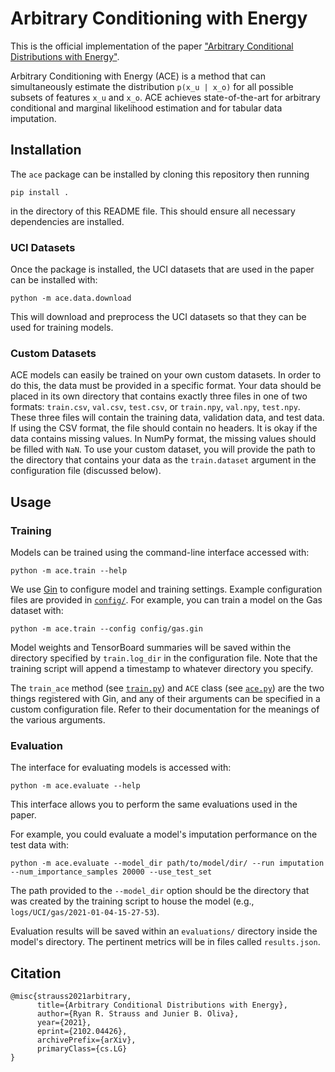 [1]: https://arxiv.org/abs/2102.04426

# Arbitrary Conditioning with Energy

This is the official implementation of the paper ["Arbitrary Conditional Distributions
with Energy"][1].

Arbitrary Conditioning with Energy (ACE) is a method that can simultaneously estimate
the distribution `p(x_u | x_o)` for all possible subsets of features `x_u` and `x_o`. 
ACE achieves state-of-the-art for arbitrary conditional and marginal likelihood
estimation and for tabular data imputation.

## Installation

The `ace` package can be installed by cloning this repository then running
```
pip install .
```
in the directory of this README file. This should ensure all necessary dependencies
are installed.

### UCI Datasets

Once the package is installed, the UCI datasets that are used in the paper can be
installed with:
```
python -m ace.data.download
```
This will download and preprocess the UCI datasets so that they can be used for
training models.

### Custom Datasets

ACE models can easily be trained on your own custom datasets. In order to do this,
the data must be provided in a specific format. Your data should be placed in its own
directory that contains exactly three files in one of two formats:
`train.csv`, `val.csv`, `test.csv`, or `train.npy`, `val.npy`, `test.npy`. These
three files will contain the training data, validation data, and test data. If using
the CSV format, the file should contain no headers. It is okay if the data contains
missing values. In NumPy format, the missing values should be filled with `NaN`.
To use your custom dataset, you will provide the path to the directory that contains
your data as the `train.dataset` argument in the configuration file (discussed below).

## Usage

### Training

Models can be trained using the command-line interface accessed with:
```
python -m ace.train --help
```
We use [Gin](https://github.com/google/gin-config) to configure model and training
settings. Example configuration files are provided in [`config/`](config). For
example, you can train a model on the Gas dataset with:
```
python -m ace.train --config config/gas.gin
```
Model weights and TensorBoard summaries will be saved within the directory specified by
`train.log_dir` in the configuration file. Note that the training script will append a
timestamp to whatever directory you specify.

The `train_ace` method (see [`train.py`](ace/train.py)) and `ACE` class
(see [`ace.py`](ace/ace.py)) are the two things registered with Gin, and any of their
arguments can be specified in a custom configuration file. Refer to their documentation
for the meanings of the various arguments.

### Evaluation

The interface for evaluating models is accessed with:
```
python -m ace.evaluate --help
```
This interface allows you to perform the same evaluations used in the paper.

For example, you could evaluate a model's imputation performance on the test data with:
```
python -m ace.evaluate --model_dir path/to/model/dir/ --run imputation --num_importance_samples 20000 --use_test_set
```
The path provided to the `--model_dir` option should be the directory that was created
by the training script to house the model (e.g., `logs/UCI/gas/2021-01-04-15-27-53`).

Evaluation results will be saved within an `evaluations/` directory inside the model's
directory. The pertinent metrics will be in files called `results.json`.

## Citation

```
@misc{strauss2021arbitrary,
      title={Arbitrary Conditional Distributions with Energy}, 
      author={Ryan R. Strauss and Junier B. Oliva},
      year={2021},
      eprint={2102.04426},
      archivePrefix={arXiv},
      primaryClass={cs.LG}
}
```
